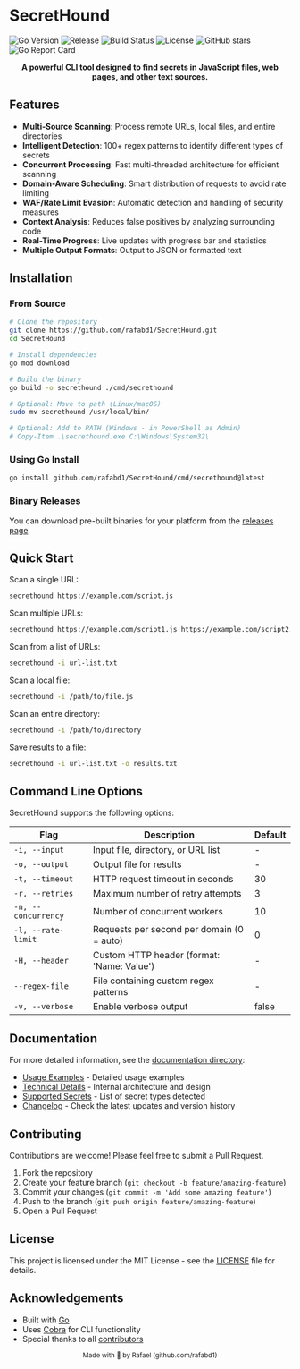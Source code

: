 # SecretHound

![Go Version](https://img.shields.io/github/go-mod/go-version/rafabd1/SecretHound)
![Release](https://img.shields.io/github/v/release/rafabd1/SecretHound?include_prereleases)
![Build Status](https://github.com/rafabd1/SecretHound/workflows/Release%20SecretHound/badge.svg)
![License](https://img.shields.io/badge/license-MIT-blue.svg)
![GitHub stars](https://img.shields.io/github/stars/rafabd1/SecretHound?style=social)
![Go Report Card](https://goreportcard.com/badge/github.com/rafabd1/SecretHound)

<!-- <p align="center">
    <img src="https://raw.githubusercontent.com/rafabd1/SecretHound/main/docs/banner.png" alt="SecretHound Banner" width="600">
</p> -->

<p align="center">
    <b>A powerful CLI tool designed to find secrets in JavaScript files, web pages, and other text sources.</b>
</p>

## Features

- **Multi-Source Scanning**: Process remote URLs, local files, and entire directories
- **Intelligent Detection**: 100+ regex patterns to identify different types of secrets
- **Concurrent Processing**: Fast multi-threaded architecture for efficient scanning
- **Domain-Aware Scheduling**: Smart distribution of requests to avoid rate limiting
- **WAF/Rate Limit Evasion**: Automatic detection and handling of security measures
- **Context Analysis**: Reduces false positives by analyzing surrounding code
- **Real-Time Progress**: Live updates with progress bar and statistics
- **Multiple Output Formats**: Output to JSON or formatted text

## Installation

### From Source

```bash
# Clone the repository
git clone https://github.com/rafabd1/SecretHound.git
cd SecretHound

# Install dependencies
go mod download

# Build the binary
go build -o secrethound ./cmd/secrethound

# Optional: Move to path (Linux/macOS)
sudo mv secrethound /usr/local/bin/

# Optional: Add to PATH (Windows - in PowerShell as Admin)
# Copy-Item .\secrethound.exe C:\Windows\System32\
```

### Using Go Install

```bash
go install github.com/rafabd1/SecretHound/cmd/secrethound@latest
```

### Binary Releases

You can download pre-built binaries for your platform from the [releases page](https://github.com/rafabd1/SecretHound/releases).

## Quick Start

Scan a single URL:

```bash
secrethound https://example.com/script.js
```

Scan multiple URLs:

```bash
secrethound https://example.com/script1.js https://example.com/script2.js
```

Scan from a list of URLs:

```bash
secrethound -i url-list.txt
```

Scan a local file:

```bash
secrethound -i /path/to/file.js
```

Scan an entire directory:

```bash
secrethound -i /path/to/directory
```

Save results to a file:

```bash
secrethound -i url-list.txt -o results.txt
```

## Command Line Options

SecretHound supports the following options:

| Flag | Description | Default |
|------|-------------|---------|
| `-i, --input` | Input file, directory, or URL list | - |
| `-o, --output` | Output file for results | - |
| `-t, --timeout` | HTTP request timeout in seconds | 30 |
| `-r, --retries` | Maximum number of retry attempts | 3 |
| `-n, --concurrency` | Number of concurrent workers | 10 |
| `-l, --rate-limit` | Requests per second per domain (0 = auto) | 0 |
| `-H, --header` | Custom HTTP header (format: 'Name: Value') | - |
| `--regex-file` | File containing custom regex patterns | - |
| `-v, --verbose` | Enable verbose output | false |

## Documentation

For more detailed information, see the [documentation directory](docs/):

- [Usage Examples](docs/USAGE.md) - Detailed usage examples
- [Technical Details](docs/TECHNICAL.md) - Internal architecture and design
- [Supported Secrets](docs/SUPPORTED_SECRETS.md) - List of secret types detected
- [Changelog](CHANGELOG.md) - Check the latest updates and version history

## Contributing

Contributions are welcome! Please feel free to submit a Pull Request.

1. Fork the repository
2. Create your feature branch (`git checkout -b feature/amazing-feature`)
3. Commit your changes (`git commit -m 'Add some amazing feature'`)
4. Push to the branch (`git push origin feature/amazing-feature`)
5. Open a Pull Request

## License

This project is licensed under the MIT License - see the [LICENSE](LICENSE) file for details.

## Acknowledgements

- Built with [Go](https://golang.org/)
- Uses [Cobra](https://github.com/spf13/cobra) for CLI functionality
- Special thanks to all [contributors](https://github.com/rafabd1/SecretHound/graphs/contributors)

<p align="center">
    <sub>Made with 🖤 by Rafael (github.com/rafabd1)</sub>
</p>
<!--
<p align="center">
    <a href="https://ko-fi.com/rafabd1" target="_blank"><img src="https://storage.ko-fi.com/cdn/kofi2.png?v=3" alt="Buy Me A Coffee" style="height: 60px !important;"></a>
</p>
-->
